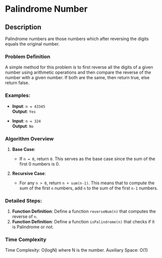 # Palindrome Number

## Description

Palindrome numbers are those numbers which after reversing the digits equals the original number.

### Problem Definition

A simple method for this problem is to first reverse all the digits of a given number using arithmetic operations and then compare the reverse of the number with a given number. If both are the same, then return true, else return false.

### Examples:
- **Input**: `n = 43345`  
  **Output**: `Yes` 

- **Input**: `n = 324`  
  **Output**: `No`

### Algorithm Overview

1. **Base Case**:  
   - If `n = 0`, return `0`. This serves as the base case since the sum of the first 0 numbers is 0.

2. **Recursive Case**:  
   - For any `n > 0`, return `n + sum(n-1)`. This means that to compute the sum of the first `n` numbers, add `n` to the sum of the first `n-1` numbers.

### Detailed Steps:

1. **Function Definition**: Define a function `reverseNum(n)` that computes the reverse of `n`.
2. **Function Definition**: Define a function `isPalindrome(n)` that checks if it is Palindrome or not.

### Time Complexity

Time Complexity: O(logN) where N is the number.
Auxiliary Space: O(1)

